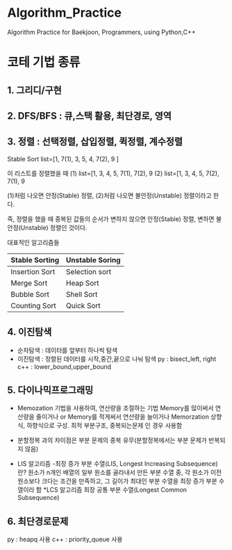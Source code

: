 # Algorithm_Practice
Algorithm Practice for Baekjoon, Programmers, using Python,C++

# 코테 기법 종류

## 1. 그리디/구현

## 2. DFS/BFS : 큐,스택 활용, 최단경로, 영역

## 3. 정렬 : 선택정렬, 삽입정렬, 퀵정렬, 계수정렬
Stable Sort
list=[1, 7(1), 3, 5, 4, 7(2), 9 ]

이 리스트를 정렬했을 때
(1) list=[1, 3, 4, 5, 7(1), 7(2), 9
(2) list=[1, 3, 4, 5, 7(2), 7(1), 9

(1)처럼 나오면 안정(Stable) 정렬, (2)처럼 나오면 불안정(Unstable) 정렬이라고 한다.

즉, 정렬을 했을 때 중복된 값들의 순서가 변하지 않으면 안정(Stable) 정렬, 변하면 불안정(Unstable) 정렬인 것이다.

대표적인 알고리즘들

|   Stable Sorting  |   Unstable Soring |
|   --------------  |   --------------- |
|   Insertion Sort  |   Selection sort  |
|   Merge Sort      |   Heap Sort       |
|   Bubble Sort     |   Shell Sort      |
|   Counting Sort   |   Quick Sort      |

## 4. 이진탐색 
- 순차탐색 : 데이터를 앞부터 하나씩 탐색
- 이진탐색 : 정렬된 데이터를 시작,중간,끝으로 나눠 탐색
    py : bisect_left, right
    c++ : lower_bound,upper_bound

## 5. 다이나믹프로그래밍
- Memozation 기법을 사용하여, 연산량을 조절하는 기법
Memory를 많이써서 연산량을 줄이거나 
                or
Memory를 적게써서 연산량을 늘이거나
Memorzation 상향식, 하향식으로 구성.
최적 부분구조, 중복되는문제 인 경우 사용함

- 분할정복 과의 차이점은 부분 문제의 중복 유무(분할정복에서는 부분 문제가 반복되지 않음)

- LIS 알고리즘
    -최장 증가 부분 수열(LIS, Longest Increasing Subsequence)란?
원소가 n개인 배열의 일부 원소를 골라내서 만든 부분 수열 중, 각 원소가 이전 원소보다 크다는 조건을 만족하고,
그 길이가 최대인 부분 수열을 최장 증가 부분 수열이라 함
*LCS 알고리즘
최장 공통 부분 수열(Longest Common Subsequence)

## 6. 최단경로문제
py : heapq 사용
c++ : priority_queue 사용